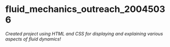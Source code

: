 # fluid_mechanics_outreach_20045036

















































*Created project using HTML and CSS for displaying and explaining various aspects of fluid dynamics!*
